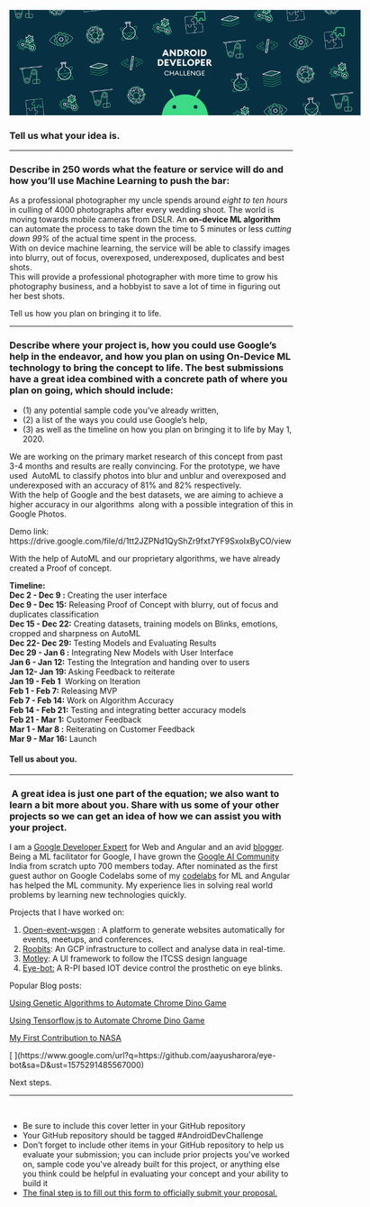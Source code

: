 <div>

<span style="overflow: hidden; display: inline-block; margin: 0.00px 0.00px; border: 0.00px solid #000000; transform: rotate(0.00rad) translateZ(0px); -webkit-transform: rotate(0.00rad) translateZ(0px); width: 624.00px; height: 186.67px;">![](images/image1.png)</span>

</div>

<span class="c20 c21 c22"></span>

<span class="c19 c21"></span>

<h3 class="c19 c21">Tell us what your idea is.</h3>

* * *

<h3 class="c3">Describe in 250 words what the feature or service will do and how you’ll use Machine Learning to push the bar:  
</h3>

<span class="c6">As a professional photographer my uncle spends around <em>eight to ten hours</em> in culling of 4000 photographs after every wedding shoot.
The world is moving towards mobile cameras from DSLR. 
An <strong>on-device ML algorithm </strong> can automate the process to take down the time to 5 minutes or less <em>cutting down 99% </em>of the actual time spent in the process.  
With on device machine learning, the service will be able to classify images into blurry, out of focus, overexposed, underexposed, duplicates and best shots.  
This will provide a professional photographer with more time to grow his photography business, and a hobbyist to save a lot of time in figuring out her best shots.
</span>

<span class="c5"></span>

<span class="c5"></span>

<span class="c19 c21">Tell us how you plan on bringing it to life.</span>

* * *

<h3 class="c6">Describe where your project is, how you could use Google’s help in the endeavor, and how you plan on using On-Device ML technology to bring the concept to life. The best submissions have a great idea combined with a concrete path of where you plan on going, which should include:</h3>

*   <span class="c3">(1) any potential sample code you’ve already written,</span>
*   <span class="c3">(2) a list of the ways you could use Google’s help,</span>
*   <span class="c3">(3) as well as the timeline on how you plan on bringing it to life by May 1, 2020\.  
    </span>

<span class="c3">We are working on the primary market research of this concept from past 3-4 months and results are really convincing. For the prototype, we have used  AutoML to classify photos into blur and unblur and overexposed and underexposed with an accuracy of 81% and 82% respectively.  
With the help of Google and the best datasets, we are aiming to achieve a higher accuracy in our algorithms  along with a possible integration of this in Google Photos.</span>
<p>Demo link: https://drive.google.com/file/d/1tt2JZPNd1QyShZr9fxt7YF9SxoIxByCO/view</p>
<span class="c3">With the help of AutoML and our proprietary algorithms, we have already created a Proof of concept.</span>

<strong>Timeline:</strong>  
<strong>Dec 2 - Dec 9 :</strong> Creating the user interface  
<strong>Dec 9 - Dec 15:</strong> Releasing Proof of Concept with blurry, out of focus and duplicates classification<br>
<strong>Dec 15 - Dec 22:</strong> Creating datasets, training models on Blinks, emotions, cropped and sharpness on AutoML<br>
<strong>Dec 22- Dec 29:</strong> Testing Models and Evaluating Results  
<strong>Dec 29 - Jan 6 :</strong> Integrating New Models with User Interface  
<strong>Jan 6 - Jan 12:</strong> Testing the Integration and handing over to users  
<strong>Jan 12- Jan 19: </strong>Asking Feedback to reiterate  
<strong>Jan 19 - Feb 1</strong>  Working on Iteration <br>
<strong>Feb 1 - Feb 7:</strong> Releasing MVP  
<strong>Feb 7 - Feb 14:</strong> Work on Algorithm Accuracy  
<strong>Feb 14 - Feb 21:</strong> Testing and integrating better accuracy models  
<strong>Feb 21 - Mar 1:</strong> Customer Feedback  
<strong>Mar 1 - Mar 8 :</strong> Reiterating on Customer Feedback  
<strong>Mar 9 - Mar 16:</strong> Launch

<h4 class="c19 c21">Tell us about you.</h4>

* * *

<h3 class="c5"> A great idea is just one part of the equation; we also want to learn a bit more about you. Share with us some of your other projects so we can get an idea of how we can assist you with your project.  
</h3>

<span class="c17">I am a <a href='https://developers.google.com/community/experts/directory/profile/profile-aayush_arora'>Google Developer Expert</a> for Web and Angular and an avid <a href='https://medium.com/@angularboy'>blogger</a>. Being a ML facilitator for Google, I have grown the <a href='https://www.facebook.com/groups/2063555223906794/'>Google AI Community</a> India from scratch upto 700 members today. After nominated as the first guest author on Google Codelabs some of my <a href='https://codelabs.developers.google.com/codelabs/angular-slider-element/#0'>codelabs</a> for ML and Angular has helped the ML community. 
My experience lies in solving real world problems by learning new technologies quickly.

Projects that I have worked on:</span>

1.  <span class="c11">[Open-event-wsgen](https://www.google.com/url?q=https://github.com/fossasia/open-event-wsgen&sa=D&ust=1575291485564000)</span><span class="c20"> </span><span class="c13">: A platform to generate websites automatically for events, meetups, and conferences.</span>
2.  <span class="c11">[Roobits](https://www.google.com/url?q=https://roobits.com/&sa=D&ust=1575291485565000)</span><span class="c13">: An GCP infrastructure to collect and analyse data in real-time.</span>
3.  <span class="c11">[Motley](https://www.google.com/url?q=https://github.com/coding-blocks/motley&sa=D&ust=1575291485565000)</span><span class="c13">: A UI framework to follow the ITCSS design language</span>
4.  <span class="c11">[Eye-bot](https://www.google.com/url?q=https://github.com/aayusharora/eye-bot&sa=D&ust=1575291485566000)</span><span class="c13 c14">[:](https://www.google.com/url?q=https://github.com/aayusharora/eye-bot&sa=D&ust=1575291485566000) </span><span class="c13 c21">A R-PI based IOT device control the prosthetic on eye blinks.</span>

Popular Blog posts:
<p><a href='https://heartbeat.fritz.ai/using-genetic-algorithms-to-automate-the-chrome-dinosaur-game-part-2-1c0007334297'>Using Genetic Algorithms to Automate Chrome Dino Game</a></p>
<p><a href='https://heartbeat.fritz.ai/automating-chrome-dinosaur-game-part-1-290578f13907'>Using Tensorflow.js to Automate Chrome Dino Game</a></p>
<p><a href='https://medium.com/coding-blocks/my-first-contribution-to-nasa-a2341f99fcf5'>My First Contribution to NASA</a>
</p>
<span class="c14 c17">[  
](https://www.google.com/url?q=https://github.com/aayusharora/eye-bot&sa=D&ust=1575291485567000)</span><span class="c19">  
</span>

<span class="c19 c21">Next steps.  </span>

* * *

<span class="c5"> </span>

*   <span class="c5">Be sure to include this cover letter in your GitHub repository</span>
*   <span class="c5">Your GitHub repository should be tagged #AndroidDevChallenge</span>
*   <span class="c5">Don’t forget to include other items in your GitHub repository to help us evaluate your submission; you can include prior projects you've worked on, sample code you've already built for this project, or anything else you think could be helpful in evaluating your concept and your ability to build it</span>
*   <span class="c14 c16">[The final step is to fill out this form to officially submit your proposal.](https://www.google.com/url?q=https://docs.google.com/forms/d/e/1FAIpQLSe43koQL33IzgxXQl29Ex3AhFuqd4hQzxLiXREqwRkDGtx1vA/viewform?usp%3Dsf_link&sa=D&ust=15752914855600)</span>

<span class="c7"></span>

<span class="c7"></span>
